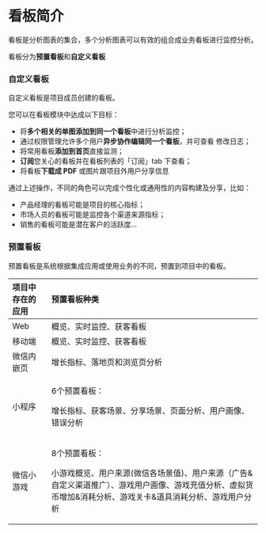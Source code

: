# 看板简介

看板是分析图表的集合，多个分析图表可以有效的组合成业务看板进行监控分析。

看板分为**预置看板**和**自定义看板**

### 自定义看板

自定义看板是项目成员创建的看板。

您可以在看板模块中达成以下目标：

* 将**多个相关的单图添加到同一个看板**中进行分析监控；
* 通过权限管理允许多个用户**异步协作编辑同一个看板**，并可查看 修改日志；
* 将常用看板**添加到首页**直接监测；
* **订阅**您关心的看板并在看板列表的「订阅」tab 下查看；
* 将看板**下载成 PDF** 或图片跟项目外用户分享信息

通过上述操作，不同的角色可以完成个性化或通用性的内容构建及分享，比如：

* 产品经理的看板可能是项目的核心指标；
* 市场人员的看板可能是监控各个渠道来源指标；
* 销售的看板可能是潜在客户的活跃度…

### 预置看板

预置看板是系统根据集成应用或使用业务的不同，预置到项目中的看板。

<table>
  <thead>
    <tr>
      <th style="text-align:left">&#x9879;&#x76EE;&#x4E2D;&#x5B58;&#x5728;&#x7684;&#x5E94;&#x7528;</th>
      <th
      style="text-align:left">&#x9884;&#x7F6E;&#x770B;&#x677F;&#x79CD;&#x7C7B;</th>
    </tr>
  </thead>
  <tbody>
    <tr>
      <td style="text-align:left">Web</td>
      <td style="text-align:left">&#x6982;&#x89C8;&#x3001;&#x5B9E;&#x65F6;&#x76D1;&#x63A7;&#x3001;&#x83B7;&#x5BA2;&#x770B;&#x677F;</td>
    </tr>
    <tr>
      <td style="text-align:left">&#x79FB;&#x52A8;&#x7AEF;</td>
      <td style="text-align:left">&#x6982;&#x89C8;&#x3001;&#x5B9E;&#x65F6;&#x76D1;&#x63A7;&#x3001;&#x83B7;&#x5BA2;&#x770B;&#x677F;</td>
    </tr>
    <tr>
      <td style="text-align:left">&#x5FAE;&#x4FE1;&#x5185;&#x5D4C;&#x9875;</td>
      <td style="text-align:left">&#x589E;&#x957F;&#x6307;&#x6807;&#x3001;&#x843D;&#x5730;&#x9875;&#x548C;&#x6D4F;&#x89C8;&#x9875;&#x5206;&#x6790;</td>
    </tr>
    <tr>
      <td style="text-align:left">&#x5C0F;&#x7A0B;&#x5E8F;</td>
      <td style="text-align:left">
        <p>6&#x4E2A;&#x9884;&#x7F6E;&#x770B;&#x677F;&#xFF1A;</p>
        <p>&#x589E;&#x957F;&#x6307;&#x6807;&#x3001;&#x83B7;&#x5BA2;&#x573A;&#x666F;&#x3001;&#x5206;&#x4EAB;&#x573A;&#x666F;&#x3001;&#x9875;&#x9762;&#x5206;&#x6790;&#x3001;&#x7528;&#x6237;&#x753B;&#x50CF;&#x3001;&#x9519;&#x8BEF;&#x5206;&#x6790;</p>
      </td>
    </tr>
    <tr>
      <td style="text-align:left">&#x5FAE;&#x4FE1;&#x5C0F;&#x6E38;&#x620F;</td>
      <td style="text-align:left">
        <p>8&#x4E2A;&#x9884;&#x7F6E;&#x770B;&#x677F;&#xFF1A;</p>
        <p>&#x5C0F;&#x6E38;&#x620F;&#x6982;&#x89C8;&#x3001;&#x7528;&#x6237;&#x6765;&#x6E90;(&#x5FAE;&#x4FE1;&#x5404;&#x573A;&#x666F;&#x503C;)&#x3001;&#x7528;&#x6237;&#x6765;&#x6E90;&#xFF08;&#x5E7F;&#x544A;&amp;&#x81EA;&#x5B9A;&#x4E49;&#x6E20;&#x9053;&#x63A8;&#x5E7F;&#xFF09;&#x3001;&#x6E38;&#x620F;&#x7528;&#x6237;&#x753B;&#x50CF;&#x3001;&#x6E38;&#x620F;&#x5145;&#x503C;&#x5206;&#x6790;&#x3001;&#x865A;&#x62DF;&#x8D27;&#x5E01;&#x589E;&#x52A0;&amp;&#x6D88;&#x8017;&#x5206;&#x6790;&#x3001;&#x6E38;&#x620F;&#x5173;&#x5361;&amp;&#x9053;&#x5177;&#x6D88;&#x8017;&#x5206;&#x6790;&#x3001;&#x6E38;&#x620F;&#x7528;&#x6237;&#x5206;&#x6790;</p>
      </td>
    </tr>
  </tbody>
</table>